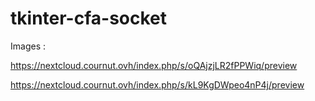 ﻿# tkinter-cfa-socket

Images :

https://nextcloud.cournut.ovh/index.php/s/oQAjzjLR2fPPWiq/preview

https://nextcloud.cournut.ovh/index.php/s/kL9KgDWpeo4nP4j/preview
